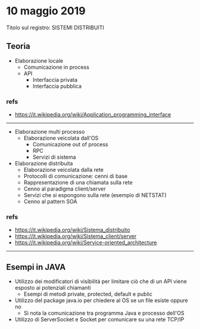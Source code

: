 10 maggio 2019
=============

Titolo sul registro: SISTEMI DISTRIBUITI

## Teoria

- Elaborazione locale
	- Comunicazione in process
	- API
		- Interfaccia privata
		- Interfaccia pubblica

### refs
- https://it.wikipedia.org/wiki/Application_programming_interface

***

- Elaborazione multi processo
	- Elaborazione veicolata dall'OS
		- Comunicazione out of process
		- RPC
		- Servizi di sistema
- Elaborazione distribuita
	- Elaborazione veicolata dalla rete
	- Protocolli di comunicazione: cenni di base
	- Rappresentazione di una chiamata sulla rete
	- Cenno al paradigma client/server
	- Servizi che si espongono sulla rete (esempio di NETSTAT)
	- Cenno al pattern SOA

### refs
- https://it.wikipedia.org/wiki/Sistema_distribuito
- https://it.wikipedia.org/wiki/Sistema_client/server
- https://it.wikipedia.org/wiki/Service-oriented_architecture

***

## Esempi in JAVA

- Utilizzo dei modificatori di visibilità per limitare ciò che di un API viene esposto ai potenziali chiamanti
	- Esempi di metodi private, protected, default e public
- Utilizzo del package java.io per chiedere al OS se un file esiste oppure no
	- Si nota la comunicazione tra programma Java e processo dell'OS
- Utilizzo di ServerSocket e Socket per comunicare su una rete TCP/IP